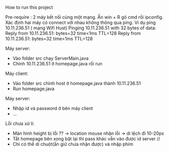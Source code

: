 How to run this project 

Pre-requỉre : 2 máy kết nối cùng một mạng. Ấn win + R gõ cmd rồi ipconfig. 
              Xác định hai máy có connect với nhau không thông qua ping.
              Ví dụ  ping 10.11.236.51 ( mạng Wifi Hust)
                    Pinging 10.11.236.51 with 32 bytes of data:
                        Reply from 10.11.236.51: bytes=32 time<1ms TTL=128
                        Reply from 10.11.236.51: bytes=32 time<1ms TTL=128

Máy server: 
+ Vào folder src chạy ServerMain.java
+ Chỉnh 10.11.236.51 ở homepage.java rồi run

Máy client: 
+ Vào folder src chỉnh host ở homepage.java thành 10.11.236.51
+ Run homepage.java

Máy server: 
+ Nhập id và password ở bên máy client
+ ...

Lỗi chưa xử lí: 
+ Màn hình height bị lỗi ?? -> location mouse nhận lỗi -> di lệch đi 10-20px
+ Tắt homepage bên xong bật lại thì pass khác vẫn vào được id server // 
+ Chỉ có thể di chuột(ấn giữ chưa nhận được) và nhập phím 